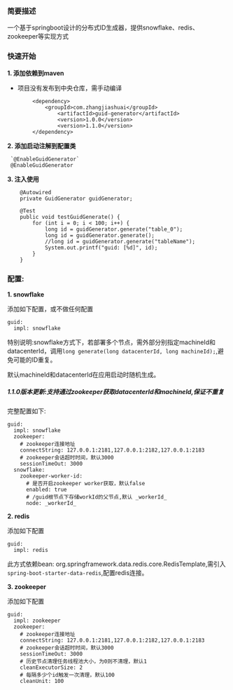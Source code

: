 ### 简要描述
一个基于springboot设计的分布式ID生成器，提供snowflake、redis、zookeeper等实现方式

### 快速开始
**1. 添加依赖到maven**

- 项目没有发布到中央仓库，需手动编译
```
		<dependency>
		    <groupId>com.zhangjiashuai</groupId>
    		    <artifactId>guid-generator</artifactId>
    		    <version>1.0.0</version>
    		    <version>1.1.0</version>
		</dependency>
```

**2. 添加启动注解到配置类**

	 `@EnableGuidGenerator`
	 @EnableGuidGenerator

**3. 注入使用**

```
	@Autowired
	private GuidGenerator guidGenerator;
	
	@Test
	public void testGuidGenerate() {
		for (int i = 0; i < 100; i++) {
			long id = guidGenerator.generate("table_0");
			long id = guidGenerator.generate();
			//long id = guidGenerator.generate("tableName");
			System.out.printf("guid: [%d]", id);
		}
	}
```

### 配置:
**1. snowflake**

添加如下配置，或不做任何配置
```
guid:
  impl: snowflake
```
特别说明:snowflake方式下，若部署多个节点，需外部分别指定machineId和datacenterId，调用`long generate(long datacenterId, long machineId);`,避免可能的ID重复。

默认machineId和datacenterId在应用启动时随机生成。

##### 1.1.0版本更新:支持通过zookeeper获取datacenterId和machineId,保证不重复
完整配置如下:
```
guid:
  impl: snowflake
  zookeeper:
    # zookeeper连接地址
    connectString: 127.0.0.1:2181,127.0.0.1:2182,127.0.0.1:2183
    # zookeeper会话超时时间，默认3000
    sessionTimeOut: 3000
  snowflake:
    zookeeper-worker-id:
      # 是否开启zookeeper worker获取，默认false
      enabled: true
      # /guid根节点下存储workId的父节点,默认 _workerId_
      node: _workerId_
```
**2. redis**

添加如下配置
```
guid:
  impl: redis
```
此方式依赖bean: org.springframework.data.redis.core.RedisTemplate,需引入`spring-boot-starter-data-redis`,配置redis连接。

**3. zookeeper**

添加如下配置
```
guid:
  impl: zookeeper
  zookeeper:
    # zookeeper连接地址
    connectString: 127.0.0.1:2181,127.0.0.1:2182,127.0.0.1:2183
    # zookeeper会话超时时间，默认3000
    sessionTimeOut: 3000
    # 历史节点清理任务线程池大小，为0则不清理，默认1
    cleanExecutorSize: 2
    # 每隔多少个id触发一次清理，默认100
    cleanUnit: 100
```
